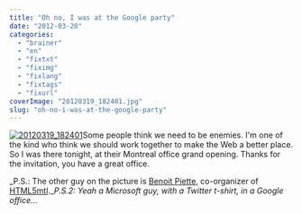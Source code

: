 ```yaml
---
title: "Oh no, I was at the Google party"
date: "2012-03-20"
categories: 
  - "brainer"
  - "en"
  - "fixtxt"
  - "fiximg"
  - "fixlang"
  - "fixtags"
  - "fixurl"
coverImage: "20120319_182401.jpg"
slug: "oh-no-i-was-at-the-google-party"
---
```


[![](images/20120319_182401.jpg "20120319_182401")](http://fred.dev/content/uploads/2012/03/20120319_182401.jpg)Some people think we need to be enemies. I'm one of the kind who think we should work together to make the Web a better place. So I was there tonight, at their Montreal office grand opening. Thanks for the invitation, you have a great office.

_P.S.: The other guy on the picture is [Benoit Piette](https://benoitpiette.com/), co-organizer of [HTML5mtl](https://www.meetup.com/HTML5mtl/).__P.S.2: Yeah a Microsoft guy, with a Twitter t-shirt, in a Google office..._
